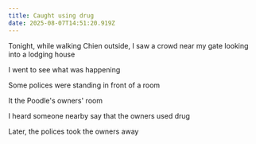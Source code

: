 ```yaml
---
title: Caught using drug
date: 2025-08-07T14:51:20.919Z
---
```


Tonight, while walking Chien outside, I saw a crowd near my gate looking into a lodging house

I went to see what was happening

Some polices were standing in front of a room

It the Poodle's owners' room

I heard someone nearby say that the owners used drug

Later, the polices took the owners away

